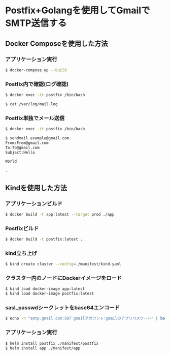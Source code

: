 # Postfix+Golangを使用してGmailでSMTP送信する

## Docker Composeを使用した方法

### アプリケーション実行
```bash
$ docker-compose up --build
```

### Postfix内で確認(ログ確認)
```bash
$ docker exec -it postfix /bin/bash

$ cat /var/log/mail.log
```

### Postfix単独でメール送信
```bash
$ docker exec -it postfix /bin/bash

$ sendmail example@gmail.com
From:From@gmail.com
To:To@gmail.com
Subject:Hello

World

.
```

## Kindを使用した方法

### アプリケーションビルド
```bash
$ docker build -t app:latest --target prod ./app
```

### Postfixビルド
```bash
$ docker build -t postfix:latest .
```

### kind立ち上げ
```bash
$ kind create cluster --config=./manifest/kind.yaml
```


### クラスター内のノードにDockerイメージをロード
```bash
$ kind load docker-image app:latest
$ kind load docker-image postfix:latest
```

### sasl_passwdシークレットをbase64エンコード
```bash
$ echo -n "smtp.gmail.com:587 gmailアカウント:gmailのアプリパスワード" | base64
```

### アプリケーション実行
```bash
$ helm install postfix ./manifest/postfix
$ helm install app ./manifest/app
```
